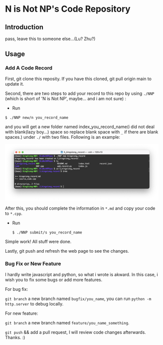 # N is Not NP's Code Repository

## Introduction

pass, leave this to someone else...(Lu? Zhu?)

## Usage

### Add A Code Record

First, git clone this reposity. If you have this cloned, git pull origin main to update it.

Second, there are two steps to add your record to this repo by using `./NNP` (which is short of 'N is Not NP', maybe... and i am not sure) :

-  Run

  ```shell
  $ ./NNP new/n you_record_name
  ```

  and you will get a new folder named index_you_record_name(i did not deal with blank(lazy boy...) space so replace blank space with `_` if there are blank spaces.) under  `./` with two files. Following is an example:

  ![](./fig1.png)

  After this, you should complete the information in `*.md` and copy your code to `*.cpp`. 

- Run

  ```shell
  $ ./NNP submit/s you_record_name
  ```

Simple work! All stuff were done. 

Lastly, git push and refresh the web page to see the changes.

### Bug Fix or New Feature

I hardly write javascript and python, so what i wrote is akward. In this case, i wish you to fix some bugs or add more features.

For bug fix: 

`git branch` a new branch named `bugfix/you_name`, you can run `python -m http.server` to debug locally. 

For new feature:

`git branch` a new branch named `feature/you_name_something`.

`git push` && add a pull request, I will review code changes afterwards. Thanks. :)

